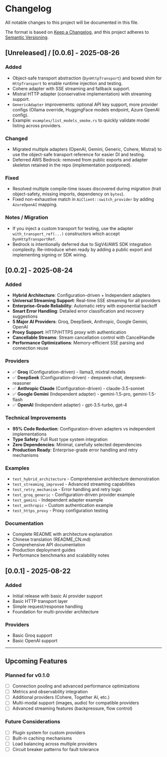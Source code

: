 # Changelog

All notable changes to this project will be documented in this file.

The format is based on [Keep a Changelog](https://keepachangelog.com/en/1.0.0/),
and this project adheres to [Semantic Versioning](https://semver.org/spec/v2.0.0.html).


## [Unreleased] / [0.0.6] - 2025-08-26

### Added
- Object-safe transport abstraction (`DynHttpTransport`) and boxed shim for `HttpTransport` to enable runtime injection and testing.
- Cohere adapter with SSE streaming and fallback support.
- Mistral HTTP adapter (conservative implementation) with streaming support.
- `GenericAdapter` improvements: optional API key support, more provider configs (Ollama override, HuggingFace models endpoint, Azure OpenAI config).
- Example: `examples/list_models_smoke.rs` to quickly validate model listing across providers.

### Changed
- Migrated multiple adapters (OpenAI, Gemini, Generic, Cohere, Mistral) to use the object-safe transport reference for easier DI and testing.
- Deferred AWS Bedrock: removed from public exports and adapter skeleton retained in the repo (implementation postponed).

### Fixed
- Resolved multiple compile-time issues discovered during migration (trait object-safety, missing imports, dependency on `bytes`).
- Fixed non-exhaustive match in `AiClient::switch_provider` by adding `AzureOpenAI` mapping.

### Notes / Migration
- If you inject a custom transport for testing, use the adapter `with_transport_ref(...)` constructors which accept `DynHttpTransportRef`.
- Bedrock is intentionally deferred due to SigV4/AWS SDK integration complexity. Re-introduce when ready by adding a public export and implementing signing or SDK wiring.

## [0.0.2] - 2025-08-24

### Added
- **Hybrid Architecture**: Configuration-driven + Independent adapters
- **Universal Streaming Support**: Real-time SSE streaming for all providers
- **Enterprise-Grade Reliability**: Automatic retry with exponential backoff
- **Smart Error Handling**: Detailed error classification and recovery suggestions
- **5 Major AI Providers**: Groq, DeepSeek, Anthropic, Google Gemini, OpenAI
- **Proxy Support**: HTTP/HTTPS proxy with authentication
- **Cancellable Streams**: Stream cancellation control with CancelHandle
- **Performance Optimizations**: Memory-efficient SSE parsing and connection reuse

### Providers
- ✅ **Groq** (Configuration-driven) - llama3, mixtral models
- ✅ **DeepSeek** (Configuration-driven) - deepseek-chat, deepseek-reasoner  
- ✅ **Anthropic Claude** (Configuration-driven) - claude-3.5-sonnet
- ✅ **Google Gemini** (Independent adapter) - gemini-1.5-pro, gemini-1.5-flash
- ✅ **OpenAI** (Independent adapter) - gpt-3.5-turbo, gpt-4

### Technical Improvements
- **95% Code Reduction**: Configuration-driven adapters vs independent implementations
- **Type Safety**: Full Rust type system integration
- **Zero Dependencies**: Minimal, carefully selected dependencies
- **Production Ready**: Enterprise-grade error handling and retry mechanisms

### Examples
- `test_hybrid_architecture` - Comprehensive architecture demonstration
- `test_streaming_improved` - Advanced streaming capabilities
- `test_retry_mechanism` - Error handling and retry logic
- `test_groq_generic` - Configuration-driven provider example
- `test_gemini` - Independent adapter example
- `test_anthropic` - Custom authentication example
- `test_https_proxy` - Proxy configuration testing

### Documentation
- Complete README with architecture explanation
- Chinese translation (README_CN.md)
- Comprehensive API documentation
- Production deployment guides
- Performance benchmarks and scalability notes

## [0.0.1] - 2025-08-22

### Added
- Initial release with basic AI provider support
- Basic HTTP transport layer
- Simple request/response handling
- Foundation for multi-provider architecture

### Providers
- Basic Groq support
- Basic OpenAI support

---

## Upcoming Features

### Planned for v0.1.0
- [ ] Connection pooling and advanced performance optimizations
- [ ] Metrics and observability integration  
- [ ] Additional providers (Cohere, Together AI, etc.)
- [ ] Multi-modal support (images, audio) for compatible providers
- [ ] Advanced streaming features (backpressure, flow control)

### Future Considerations
- [ ] Plugin system for custom providers
- [ ] Built-in caching mechanisms
- [ ] Load balancing across multiple providers
- [ ] Circuit breaker patterns for fault tolerance